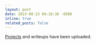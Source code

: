 ```yaml
---
layout: post
date: 2023-08-23 04:18:36 -0500
inline: true
related_posts: false
---
```


[Projects](/projects/) and writeups have been uploaded.
